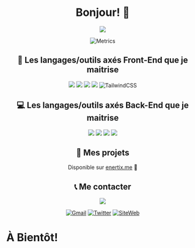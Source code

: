 <h1 align="center">Bonjour! 👋</h1>
<p align="center">
  <img src="https://i.imgur.com/KTouny1.png">
</p>
<p align="center"><img src="https://metrics.lecoq.io/Christian-Martins?template=classic&amp;pagespeed=1&amp;isocalendar=1&amp;languages=1&amp;pagespeed.detailed=false&amp;pagespeed.screenshot=false&amp;isocalendar.duration=half-year&amp;config.timezone=Europe%2FParis" alt="Metrics"></p>
<h2 align="center">🎨 Les langages/outils axés Front-End que je maitrise</h2>
<p align="center">
  <img src="https://img.shields.io/badge/html5%20-%23E34F26.svg?&style=for-the-badge&logo=html5&logoColor=white"/>
  <img src="https://img.shields.io/badge/css3%20-%231572B6.svg?&style=for-the-badge&logo=css3&logoColor=white"/>
  <img src="https://img.shields.io/badge/javascript%20-%23323330.svg?&style=for-the-badge&logo=javascript&logoColor=%23F7DF1E"/>
  <img src="https://img.shields.io/badge/bootstrap%20-%23563D7C.svg?&style=for-the-badge&logo=bootstrap&logoColor=white"/>
  <img alt="TailwindCSS" src="https://img.shields.io/badge/tailwindcss%20-%2338B2AC.svg?&style=for-the-badge&logo=tailwind-css&logoColor=white"/>
</p>
<h2 align="center">💻 Les langages/outils axés Back-End que je maitrise</h2>
<p align="center">
  <img src="https://img.shields.io/badge/node.js%20-%2343853D.svg?&style=for-the-badge&logo=node.js&logoColor=white"/> 
  <img src="https://img.shields.io/badge/express.js%20-%23404d59.svg?&style=for-the-badge"/>
  <img src="https://img.shields.io/badge/nginx%20-%23009639.svg?&style=for-the-badge&logo=nginx&logoColor=white"/>
  <img src ="https://img.shields.io/badge/sqlite-%2307405e.svg?&style=for-the-badge&logo=sqlite&logoColor=white"/>
</p>

<div align="center">
<h2 align="center">📖 Mes projets</h2>
  
Disponible sur [enertix.me](https://enertix.me/exp.html) 🧡

<h2>📞 Me contacter</h2>

<p align="center">
<img src="https://img.shields.io/badge/@Enertix%230001%20-%237289DA.svg?&style=for-the-badge&logo=discord&logoColor=white"/>

[![Gmail](https://img.shields.io/badge/-GMAIL-D14836?style=for-the-badge&logo=gmail&logoColor=white)](mailto:enertix.pro@gmail.com)
[![Twitter](https://img.shields.io/badge/-Enertix%20-1DA1F2?&style=for-the-badge&logo=Twitter&logoColor=white)](https://twitter.com/enertix/)
[![SiteWeb](https://img.shields.io/static/v1?&label=Site&message=ENERTIX.ME&color=blue?&style=for-the-badge)](https://enertix.me)

</p>
</div>

# À Bientôt!
